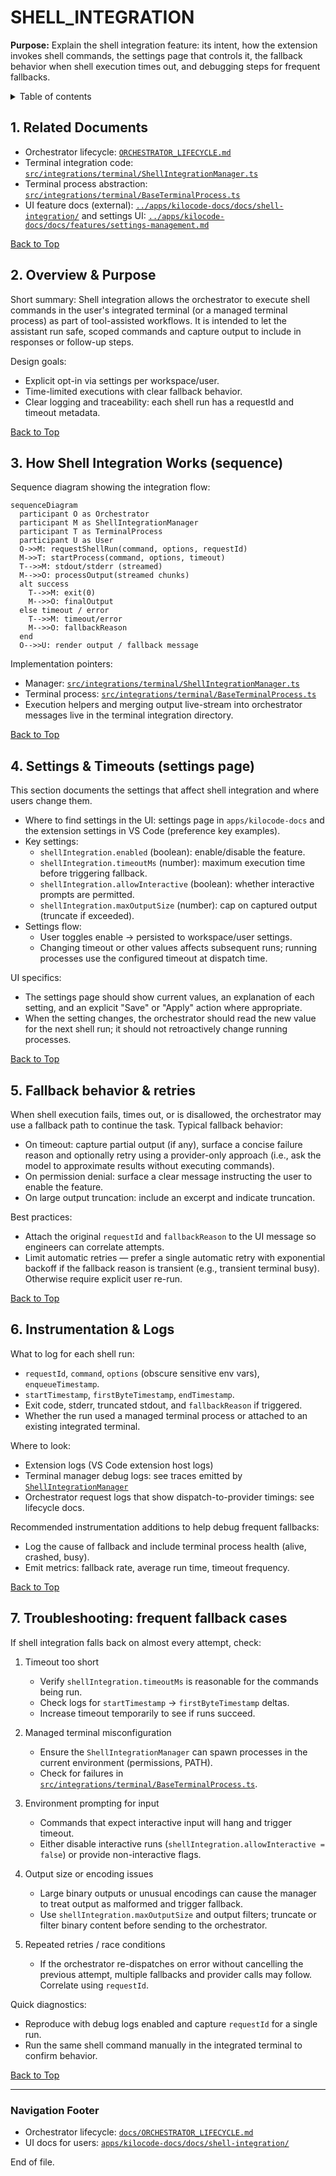 # SHELL_INTEGRATION

**Purpose:** Explain the shell integration feature: its intent, how the extension invokes shell commands, the settings page that controls it, the fallback behavior when shell execution times out, and debugging steps for frequent fallbacks.

<details>
<summary>Table of contents</summary>

-   1. Related Documents
-   2. Overview & Purpose
-   3. How Shell Integration Works (sequence)
-   4. Settings & Timeouts (settings page)
-   5. Fallback behavior & retries
-   6. Instrumentation & Logs
-   7. Troubleshooting: frequent fallback cases
- Navigation Footer

</summary>
</details>

<a name="related-docs"></a>

## 1. Related Documents

- Orchestrator lifecycle: [`ORCHESTRATOR_LIFECYCLE.md`](ORCHESTRATOR_LIFECYCLE.md)
- Terminal integration code: [`src/integrations/terminal/ShellIntegrationManager.ts`](/src/integrations/terminal/ShellIntegrationManager.ts#L1)
- Terminal process abstraction: [`src/integrations/terminal/BaseTerminalProcess.ts`](/src/integrations/terminal/BaseTerminalProcess.ts#L1)
- UI feature docs (external): [`../apps/kilocode-docs/docs/shell-integration/`](../apps/kilocode-docs/docs/shell-integration/) and settings UI: [`../apps/kilocode-docs/docs/features/settings-management.md`](../apps/kilocode-docs/docs/features/settings-management.md)

[Back to Top](#)

<a name="overview"></a>

## 2. Overview & Purpose

Short summary: Shell integration allows the orchestrator to execute shell commands in the user's integrated terminal (or a managed terminal process) as part of tool-assisted workflows. It is intended to let the assistant run safe, scoped commands and capture output to include in responses or follow-up steps.

Design goals:

- Explicit opt-in via settings per workspace/user.
- Time-limited executions with clear fallback behavior.
- Clear logging and traceability: each shell run has a requestId and timeout metadata.

[Back to Top](#)

<a name="how-it-works"></a>

## 3. How Shell Integration Works (sequence)

Sequence diagram showing the integration flow:

```mermaid
sequenceDiagram
  participant O as Orchestrator
  participant M as ShellIntegrationManager
  participant T as TerminalProcess
  participant U as User
  O->>M: requestShellRun(command, options, requestId)
  M->>T: startProcess(command, options, timeout)
  T-->>M: stdout/stderr (streamed)
  M-->>O: processOutput(streamed chunks)
  alt success
    T-->>M: exit(0)
    M-->>O: finalOutput
  else timeout / error
    T-->>M: timeout/error
    M-->>O: fallbackReason
  end
  O-->>U: render output / fallback message
```

Implementation pointers:

- Manager: [`src/integrations/terminal/ShellIntegrationManager.ts`](/\src/integrations/terminal/ShellIntegrationManager.ts#L1)
- Terminal process: [`src/integrations/terminal/BaseTerminalProcess.ts`](/\src/integrations/terminal/BaseTerminalProcess.ts#L1)
- Execution helpers and merging output live-stream into orchestrator messages live in the terminal integration directory.

[Back to Top](#)

<a name="settings"></a>

## 4. Settings & Timeouts (settings page)

This section documents the settings that affect shell integration and where users change them.

- Where to find settings in the UI: settings page in `apps/kilocode-docs` and the extension settings in VS Code (preference key examples).
- Key settings:
    - `shellIntegration.enabled` (boolean): enable/disable the feature.
    - `shellIntegration.timeoutMs` (number): maximum execution time before triggering fallback.
    - `shellIntegration.allowInteractive` (boolean): whether interactive prompts are permitted.
    - `shellIntegration.maxOutputSize` (number): cap on captured output (truncate if exceeded).
- Settings flow:
    - User toggles enable → persisted to workspace/user settings.
    - Changing timeout or other values affects subsequent runs; running processes use the configured timeout at dispatch time.

UI specifics:

- The settings page should show current values, an explanation of each setting, and an explicit "Save" or "Apply" action where appropriate.
- When the setting changes, the orchestrator should read the new value for the next shell run; it should not retroactively change running processes.

[Back to Top](#)

<a name="fallback"></a>

## 5. Fallback behavior & retries

When shell execution fails, times out, or is disallowed, the orchestrator may use a fallback path to continue the task. Typical fallback behavior:

- On timeout: capture partial output (if any), surface a concise failure reason and optionally retry using a provider-only approach (i.e., ask the model to approximate results without executing commands).
- On permission denial: surface a clear message instructing the user to enable the feature.
- On large output truncation: include an excerpt and indicate truncation.

Best practices:

- Attach the original `requestId` and `fallbackReason` to the UI message so engineers can correlate attempts.
- Limit automatic retries — prefer a single automatic retry with exponential backoff if the fallback reason is transient (e.g., transient terminal busy). Otherwise require explicit user re-run.

[Back to Top](#)

<a name="instrumentation"></a>

## 6. Instrumentation & Logs

What to log for each shell run:

- `requestId`, `command`, `options` (obscure sensitive env vars), `enqueueTimestamp`.
- `startTimestamp`, `firstByteTimestamp`, `endTimestamp`.
- Exit code, stderr, truncated stdout, and `fallbackReason` if triggered.
- Whether the run used a managed terminal process or attached to an existing integrated terminal.

Where to look:

- Extension logs (VS Code extension host logs)
- Terminal manager debug logs: see traces emitted by [`ShellIntegrationManager`](/\src/integrations/terminal/ShellIntegrationManager.ts#L1)
- Orchestrator request logs that show dispatch-to-provider timings: see lifecycle docs.

Recommended instrumentation additions to help debug frequent fallbacks:

- Log the cause of fallback and include terminal process health (alive, crashed, busy).
- Emit metrics: fallback rate, average run time, timeout frequency.

[Back to Top](#)

<a name="troubleshooting"></a>

## 7. Troubleshooting: frequent fallback cases

If shell integration falls back on almost every attempt, check:

1. Timeout too short

    - Verify `shellIntegration.timeoutMs` is reasonable for the commands being run.
    - Check logs for `startTimestamp` → `firstByteTimestamp` deltas.
    - Increase timeout temporarily to see if runs succeed.

2. Managed terminal misconfiguration

    - Ensure the `ShellIntegrationManager` can spawn processes in the current environment (permissions, PATH).
    - Check for failures in [`src/integrations/terminal/BaseTerminalProcess.ts`](/\src/integrations/terminal/BaseTerminalProcess.ts#L1).

3. Environment prompting for input

    - Commands that expect interactive input will hang and trigger timeout.
    - Either disable interactive runs (`shellIntegration.allowInteractive = false`) or provide non-interactive flags.

4. Output size or encoding issues

    - Large binary outputs or unusual encodings can cause the manager to treat output as malformed and trigger fallback.
    - Use `shellIntegration.maxOutputSize` and output filters; truncate or filter binary content before sending to the orchestrator.

5. Repeated retries / race conditions
    - If the orchestrator re-dispatches on error without cancelling the previous attempt, multiple fallbacks and provider calls may follow. Correlate using `requestId`.

Quick diagnostics:

- Reproduce with debug logs enabled and capture `requestId` for a single run.
- Run the same shell command manually in the integrated terminal to confirm behavior.

[Back to Top](#)

---

### Navigation Footer

- Orchestrator lifecycle: [`docs/ORCHESTRATOR_LIFECYCLE.md`](docs/ORCHESTRATOR_LIFECYCLE.md)
- UI docs for users: [`apps/kilocode-docs/docs/shell-integration/`](apps/kilocode-docs/docs/shell-integration/)

End of file.
